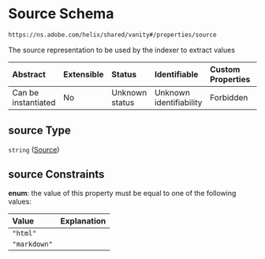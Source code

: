 # Source Schema

```txt
https://ns.adobe.com/helix/shared/vanity#/properties/source
```

The source representation to be used by the indexer to extract values

| Abstract            | Extensible | Status         | Identifiable            | Custom Properties | Additional Properties | Access Restrictions | Defined In                                                       |
| :------------------ | :--------- | :------------- | :---------------------- | :---------------- | :-------------------- | :------------------ | :--------------------------------------------------------------- |
| Can be instantiated | No         | Unknown status | Unknown identifiability | Forbidden         | Allowed               | none                | [vanity.schema.json*](vanity.schema.json "open original schema") |

## source Type

`string` ([Source](vanity-properties-source.md))

## source Constraints

**enum**: the value of this property must be equal to one of the following values:

| Value        | Explanation |
| :----------- | :---------- |
| `"html"`     |             |
| `"markdown"` |             |
